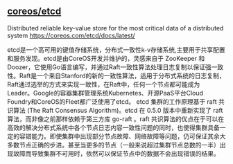 ## [coreos/etcd](https://github.com/coreos/etcd)

Distributed reliable key-value store for the most critical data of a distributed system https://coreos.com/etcd/docs/latest/

etcd是一个高可用的键值存储系统，分布式一致性k-v存储系统,主要用于共享配置和服务发现。etcd是由CoreOS开发并维护的，灵感来自于 ZooKeeper 和 Doozer，它使用Go语言编写，并通过Raft一致性算法处理日志复制以保证强一致性。Raft是一个来自Stanford的新的一致性算法，适用于分布式系统的日志复制，Raft通过选举的方式来实现一致性，在Raft中，任何一个节点都可能成为Leader。Google的容器集群管理系统Kubernetes、开源PaaS平台Cloud Foundry和CoreOS的Fleet都广泛使用了etcd。 etcd 集群的工作原理基于 raft 共识算法 (The Raft Consensus Algorithm)。etcd 在 0.5.0 版本中重新实现了 raft 算法，而非像之前那样依赖于第三方库 go-raft 。raft 共识算法的优点在于可以在高效的解决分布式系统中各个节点日志内容一致性问题的同时，也使得集群具备一定的容错能力。即使集群中出现部分节点故障、网络故障等问题，仍可保证其余大多数节点正确的步进。甚至当更多的节点（一般来说超过集群节点总数的一半）出现故障而导致集群不可用时，依然可以保证节点中的数据不会出现错误的结果。
